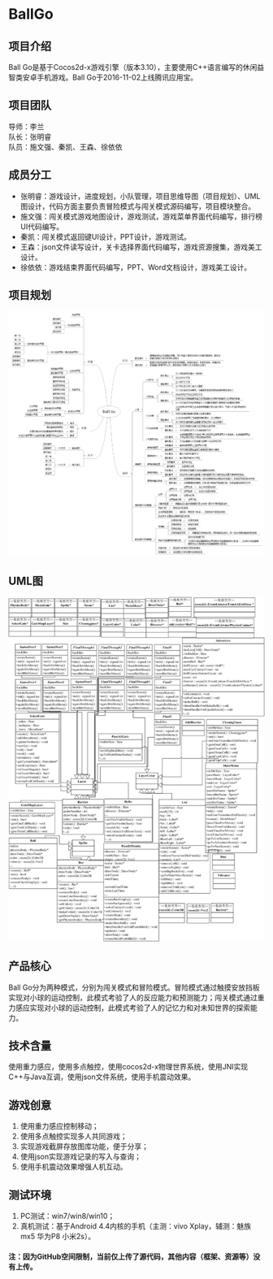 # BallGo

## 项目介绍
Ball Go是基于Cocos2d-x游戏引擎（版本3.10），主要使用C++语言编写的休闲益智类安卓手机游戏。Ball Go于2016-11-02上线腾讯应用宝。

## 项目团队
导师：李兰  
队长：张明睿  
队员：施文强、秦凯、王森、徐依依

## 成员分工
* 张明睿：游戏设计，进度规划，小队管理，项目思维导图（项目规划）、UML图设计，代码方面主要负责冒险模式与闯关模式源码编写，项目模块整合。
* 施文强：闯关模式游戏地图设计，游戏测试，游戏菜单界面代码编写，排行榜UI代码编写。
* 秦凯：闯关模式返回键UI设计，PPT设计，游戏测试。
* 王森：json文件读写设计，关卡选择界面代码编写，游戏资源搜集，游戏美工设计。
* 徐依依：游戏结束界面代码编写，PPT、Word文档设计，游戏美工设计。

## 项目规划
![image](https://github.com/coderZMR/BallGo/blob/main/Resources4ReadMe/BallGo_MindMap.png)

## UML图
![image](https://github.com/coderZMR/BallGo/blob/main/Resources4ReadMe/BallGo_UMLGraph.jpg)

## 产品核心
Ball Go分为两种模式，分别为闯关模式和冒险模式。冒险模式通过触摸安放挡板实现对小球的运动控制，此模式考验了人的反应能力和预测能力；闯关模式通过重力感应实现对小球的运动控制，此模式考验了人的记忆力和对未知世界的探索能力。

## 技术含量
使用重力感应，使用多点触控，使用cocos2d-x物理世界系统，使用JNI实现C++与Java互调，使用json文件系统，使用手机震动效果。

## 游戏创意
1. 使用重力感应控制移动；
2. 使用多点触控实现多人共同游戏；
3. 实现游戏截屏存放图库功能，便于分享；
4. 使用json实现游戏记录的写入与查询；
5. 使用手机震动效果增强人机互动。

## 测试环境
1. PC测试：win7/win8/win10；
2. 真机测试：基于Android 4.4内核的手机（主测：vivo Xplay，辅测：魅族mx5  华为P8  小米2s）。


#### 注：因为GitHub空间限制，当前仅上传了源代码，其他内容（框架、资源等）没有上传。
